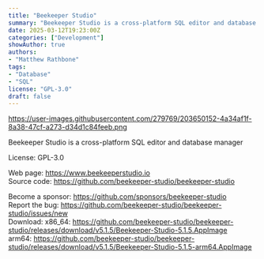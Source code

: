 ```yaml
---
title: "Beekeeper Studio"
summary: "Beekeeper Studio is a cross-platform SQL editor and database manager"
date: 2025-03-12T19:23:00Z
categories: ["Development"]
showAuthor: true
authors:
- "Matthew Rathbone"
tags: 
- "Database"
- "SQL"
license: "GPL-3.0"
draft: false
---
```


https://user-images.githubusercontent.com/279769/203650152-4a34af1f-8a38-47cf-a273-d34d1c84feeb.png

Beekeeper Studio is a cross-platform SQL editor and database manager

License: GPL-3.0

Web page: <https://www.beekeeperstudio.io>  
Source code: <https://github.com/beekeeper-studio/beekeeper-studio>

Become a sponsor: <https://github.com/sponsors/beekeeper-studio>  
Report the bug: <https://github.com/beekeeper-studio/beekeeper-studio/issues/new>  
Download:   x86_64: <https://github.com/beekeeper-studio/beekeeper-studio/releases/download/v5.1.5/Beekeeper-Studio-5.1.5.AppImage>  
            arm64: <https://github.com/beekeeper-studio/beekeeper-studio/releases/download/v5.1.5/Beekeeper-Studio-5.1.5-arm64.AppImage>

